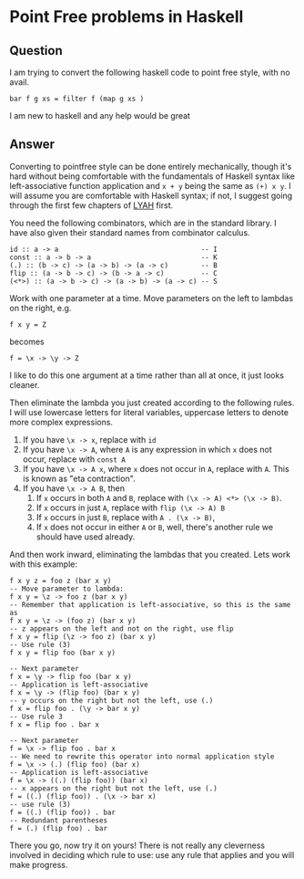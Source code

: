 
# Point Free problems in Haskell

## Question
        
I am trying to convert the following haskell code to point free style, with no avail.

    bar f g xs = filter f (map g xs )
    

I am new to haskell and any help would be great

## Answer
        
Converting to pointfree style can be done entirely mechanically, though it's hard without being comfortable with the fundamentals of Haskell syntax like left-associative function application and `x + y` being the same as `(+) x y`. I will assume you are comfortable with Haskell syntax; if not, I suggest going through the first few chapters of [LYAH](http://learnyouahaskell.com/) first.

You need the following combinators, which are in the standard library. I have also given their standard names from combinator calculus.

    id :: a -> a                                   -- I
    const :: a -> b -> a                           -- K
    (.) :: (b -> c) -> (a -> b) -> (a -> c)        -- B
    flip :: (a -> b -> c) -> (b -> a -> c)         -- C
    (<*>) :: (a -> b -> c) -> (a -> b) -> (a -> c) -- S
    

Work with one parameter at a time. Move parameters on the left to lambdas on the right, e.g.

    f x y = Z
    

becomes

    f = \x -> \y -> Z
    

I like to do this one argument at a time rather than all at once, it just looks cleaner.

Then eliminate the lambda you just created according to the following rules. I will use lowercase letters for literal variables, uppercase letters to denote more complex expressions.

1.  If you have `\x -> x`, replace with `id`
2.  If you have `\x -> A`, where `A` is any expression in which `x` does not occur, replace with `const A`
3.  If you have `\x -> A x`, where `x` does not occur in `A`, replace with `A`. This is known as "eta contraction".
4.  If you have `\x -> A B`, then
    1.  If `x` occurs in both `A` and `B`, replace with `(\x -> A) <*> (\x -> B)`.
    2.  If `x` occurs in just `A`, replace with `flip (\x -> A) B`
    3.  If `x` occurs in just `B`, replace with `A . (\x -> B)`,
    4.  If `x` does not occur in either `A` or `B`, well, there's another rule we should have used already.

And then work inward, eliminating the lambdas that you created. Lets work with this example:

    f x y z = foo z (bar x y)
    -- Move parameter to lambda:
    f x y = \z -> foo z (bar x y)
    -- Remember that application is left-associative, so this is the same as
    f x y = \z -> (foo z) (bar x y)
    -- z appears on the left and not on the right, use flip
    f x y = flip (\z -> foo z) (bar x y)
    -- Use rule (3) 
    f x y = flip foo (bar x y)
    
    -- Next parameter
    f x = \y -> flip foo (bar x y)
    -- Application is left-associative
    f x = \y -> (flip foo) (bar x y)
    -- y occurs on the right but not the left, use (.)
    f x = flip foo . (\y -> bar x y)
    -- Use rule 3
    f x = flip foo . bar x
    
    -- Next parameter
    f = \x -> flip foo . bar x
    -- We need to rewrite this operator into normal application style
    f = \x -> (.) (flip foo) (bar x)
    -- Application is left-associative
    f = \x -> ((.) (flip foo)) (bar x)
    -- x appears on the right but not the left, use (.)
    f = ((.) (flip foo)) . (\x -> bar x)
    -- use rule (3)
    f = ((.) (flip foo)) . bar
    -- Redundant parentheses
    f = (.) (flip foo) . bar
    

There you go, now try it on yours! There is not really any cleverness involved in deciding which rule to use: use any rule that applies and you will make progress.
